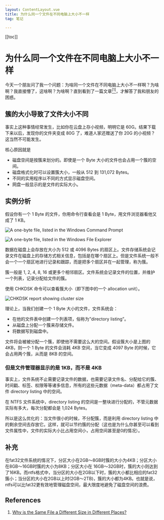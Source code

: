 ```yaml
---
layout: ContentLayout.vue
title: 为什么同一个文件在不同电脑上大小不一样
tag: 笔记

---
```


[[toc]]

# 为什么同一个文件在不同电脑上大小不一样

今天一个朋友问了我一个问题：为啥同一个文件在不同电脑上大小不一样啊？为啥啊？我直接懵了，这啥啊？为啥啊？直到看到了一篇文章[<sup>[1]</sup>](#ref1)，才解答了我和朋友的困惑。

## 簇的大小导致了文件大小不同

事实上这种事情经常发生，比如你在云盘上存小视频，明明它是 60G。结果下载下来以后，发现你的文件夹变成 80G 了，难道人家还赠送了你 20G 的小视频？这当然不可能发生。

核心原因就是

- 磁盘空间是按簇来划分的。即使是一个 Byte 大小的文件也会占用一个簇的空间。
- 磁盘格式化时可以设置簇大小，一般从 512 到 131,072 Bytes。
- 不同的实用程序以不同的方式显示磁盘空间。
- 网盘一般显示的是文件的实际大小。

## 实例分析

假设你有一个 1 Byte 的文件，你用命令行查看会是 1 Byte，用文件浏览器看他又成了 1 KB。

![A one-byte file, listed in the Windows Command Prompt](./one-byte-file-cmd.png)

![A one-byte file, listed in the Windows File Explorer](D:\code\blog\blog\zh\blogs\20210204\one-byte-file-explorer-600x133.png)

数据在磁盘上会存放在大小为 512 或 4096 Bytes 的扇区上。文件存储系统会记录文件在磁盘上的存储方式相关信息，包括是在哪个扇区上。但是文件系统一般不会一个一个扇区地进行记录和跟踪，而是把多个扇区并在一起管理，称为簇。

簇一般是 1, 2, 4, 8, 16 或更多个相邻扇区。文件系统会记录文件的位置，并维护一个列表，记录分配给文件的簇。

使用 CHKDSK 命令可以查看簇大小（即下图中的一个 allocation unit）。

![CHKDSK report showing cluster size](D:\code\blog\blog\zh\blogs\20210204\chkdsk-report.png)

理论上，当我们创建一个 1 Byte 大小的文件，文件系统会：

- 在他的文件表中创建一个列表项，俗称为”directory listing”。
- 从磁盘上分配一个簇来存储文件。
- 将数据写到磁盘中。

文件将会被被分配一个簇，即使他不需要这么大的空间。假设簇大小是上图的 4KB，则一个 1 Byte 的文件会消耗 4KB 空间，当它变成 4097 Byte 的时候，它会占用两个簇，从而是 8KB 的空间。

### 但是文件管理器显示的是 1KB，而不是 4KB

事实上，文件系统不止需要记录文件的数据，也需要记录文件名、分配给它的簇、时间戳、标签、权限等等诸多信息，所有的这些元数据（meta-data）都占用了文件 directory listing 中的空间。

在 NTFS 文件系统中，directory listing 的空间是一整块进行分配的，不管元数据实际有多大，每次分配都会是 1,024 Bytes。

所以是这么优化的：当文件很小的时候，不分配簇，而是利用 directory listing 中的剩余空间去存放它。这样，就可以节约簇的分配（这也是为什么你甚至可以看到文件属性中，文件的实际大小比占用空间小，占用空间甚至是0的情况）。

## 补充

在fat32文件系统的情况下，分区大小在2GB～8GB时簇的大小为4KB；分区大小在8GB～16GB时簇的大小为8KB；分区大小在 16GB～32GB时，簇的大小则达到了16KB。而ntfs格式中，当分区的大小在2GB以下时，簇的大小都比相应的fat32簇小；当分区的大小在2GB以上时(2GB～2TB)，簇的大小都为4KB。也就是说，ntfs可以比fat32更有效地管理磁盘空间，最大限度地避免了磁盘空间的浪费。

## References

1. [Why is the Same File a Different Size in Different Places?](https://askleo.com/why-is-the-same-file-a-different-size-in-different-places/) <div id="ref1"/>

 
 <Comment lang="zh-CN"/> 
 
 
 <Comment lang="zh-CN"/> 
 
